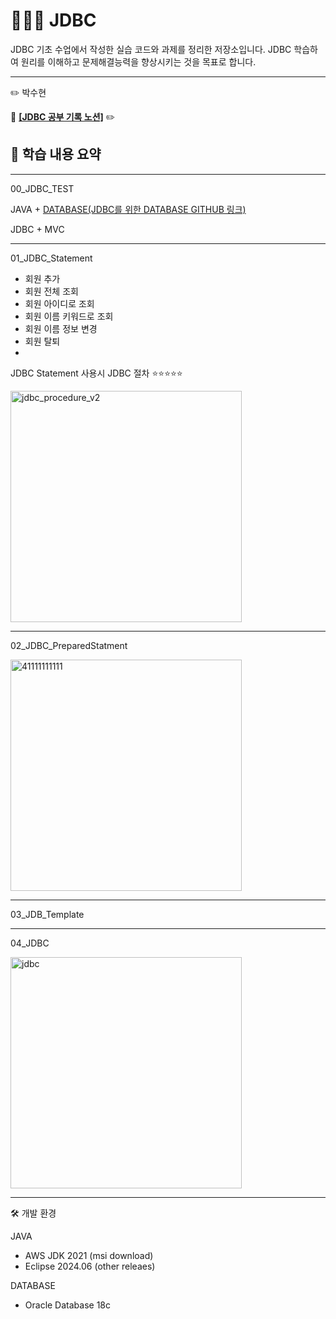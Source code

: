 # 🧑🏻‍💻 JDBC

JDBC 기초 수업에서 작성한 실습 코드와 과제를 정리한 저장소입니다.
JDBC 학습하여 원리를 이해하고 문제해결능력을 향상시키는 것을 목표로 합니다. 

---
:pencil2: 박수현

:paperclip: **[[JDBC 공부 기록 노션]](https://ubiquitous-woodpecker-cc5.notion.site/JDBC-9-5-25e8e71b864f806b97e2e0dc9800031e?source=copy_link)** :pencil2:

## 📘 학습 내용 요약
---
00_JDBC_TEST

JAVA + [DATABASE(JDBC를 위한 DATABASE GITHUB 링크)](https://github.com/Elinasu001/sql_jdbc.git)

JDBC + MVC

---

01_JDBC_Statement
  - 회원 추가
  - 회원 전체 조회
  - 회원 아이디로 조회
  - 회원 이름 키워드로 조회
  - 회원 이름 정보 변경
  - 회원 탈퇴
  - 
JDBC Statement 사용시 JDBC 절차  ⭐⭐⭐⭐⭐

<img width="370" height="auto" alt="jdbc_procedure_v2" src="https://github.com/user-attachments/assets/932e28ec-36cc-4313-ad46-2a6a93d22313" />

---

02_JDBC_PreparedStatment

<img width="370" height="auto" alt="41111111111" src="https://github.com/user-attachments/assets/5df6a8ad-1f8b-406b-a769-36236da1c5b2" />

---

03_JDB_Template

---
04_JDBC

<img width="370" height="auto" alt="jdbc" src="https://github.com/user-attachments/assets/d813eecf-363a-4637-98c0-7c4bebff6ee4" />



---
🛠 개발 환경

JAVA
- AWS JDK 2021 (msi download)
- Eclipse 2024.06 (other releaes)
  
DATABASE
- Oracle Database 18c

